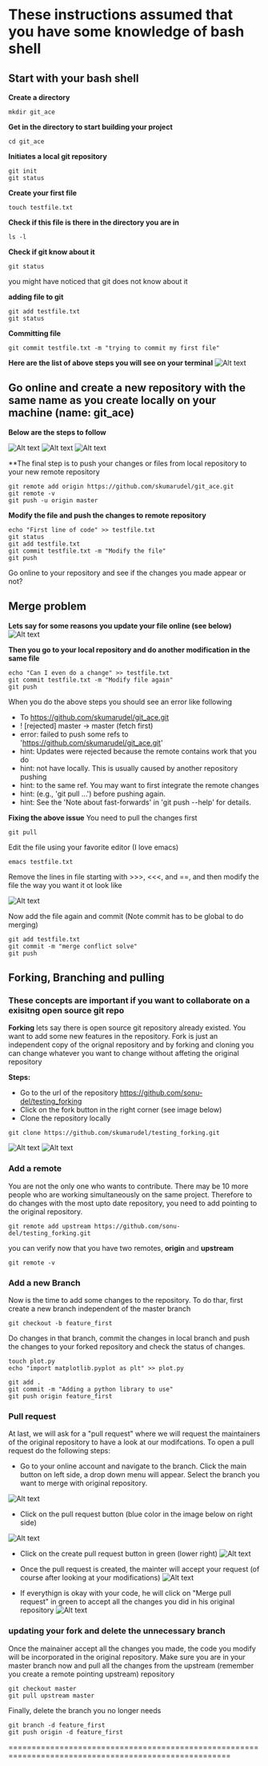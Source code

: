 # These instructions assumed that you have some knowledge of bash shell
## Start with your bash shell
**Create a directory**
```
mkdir git_ace
```
**Get in the directory to start building your project**

```
cd git_ace
```

**Initiates a local git repository**

```
git init
git status
```

**Create your first file**
```
touch testfile.txt
```
**Check if this file is there in the directory you are in**

```
ls -l
```
**Check if git know about it**

```
git status
```
you might have noticed that git does not know about it

**adding file to git**
```
git add testfile.txt
git status
```
**Committing file**
```
git commit testfile.txt -m "trying to commit my first file"
```
**Here are the list of above steps you will see on your terminal**
![Alt text](imgs1/local_git.png)

## Go online and create a new repository with the same name as you create locally on your machine (name: git_ace)
**Below are the steps to follow**

![Alt text](imgs1/new_repository.png)
![Alt text](imgs1/create_repository.png)
![Alt text](imgs1/setup_repository.png) 

**The final step is to push your changes or files from local repository to your new remote repository
```
git remote add origin https://github.com/skumarudel/git_ace.git
git remote -v
git push -u origin master
```
**Modify the file and push the changes to remote repository**

```
echo "First line of code" >> testfile.txt
git status
git add testfile.txt
git commit testfile.txt -m "Modify the file"
git push
```
Go online to your repository and see if the changes you made appear or not?

## Merge problem
**Lets say for some reasons you update your file online (see below)**
![Alt text](imgs1/modify_file_online.png)

**Then you go to your local repository and do another modification in the same file**
```
echo "Can I even do a change" >> testfile.txt 
git commit testfile.txt -m "Modify file again"
git push
```
When you do the above steps you should see an error like following
 * To https://github.com/skumarudel/git_ace.git
 * ! [rejected]        master -> master (fetch first)
 * error: failed to push some refs to 'https://github.com/skumarudel/git_ace.git'
 * hint: Updates were rejected because the remote contains work that you do
 * hint: not have locally. This is usually caused by another repository pushing
 * hint: to the same ref. You may want to first integrate the remote changes
 * hint: (e.g., 'git pull ...') before pushing again.
 * hint: See the 'Note about fast-forwards' in 'git push --help' for details. 

**Fixing the above issue**
You need to pull the changes first
```
git pull
```

Edit the file using your favorite editor (I love emacs)
```
emacs testfile.txt
```
Remove the lines in file starting with >>>, <<<, and ==, and then modify the file the way you want it ot look like

![Alt text](imgs1/emacs_modify.png) 

Now add the file again and commit (Note commit has to be global to do merging)
```
git add testfile.txt
git commit -m "merge conflict solve"
git push
```

## Forking, Branching and pulling
### These concepts are important if you want to collaborate on a exisitng open source git repo

**Forking**
lets say there is open source git repository already existed. You want to add some new features in the repository. Fork is just an independent copy of the orignal repository and by forking and cloning you can change whatever you want to change without affeting the original repository

**Steps:**

* Go to the url of the repository https://github.com/sonu-del/testing_forking
* Click on the fork button in the right corner (see image below)
* Clone the repository locally
```
git clone https://github.com/skumarudel/testing_forking.git
``` 
![Alt text](imgs1/forking.png) 
![Alt text](imgs1/cloning.png) 

### Add a remote
You are not the only one who wants to contribute. There may be 10 more people who are working simultaneously on the same project. Therefore to do changes with the most upto date repository, you need to add pointing to the original repository.

```
git remote add upstream https://github.com/sonu-del/testing_forking.git
```

you can verify now that you have two remotes, **origin** and **upstream**

```
git remote -v
``` 

### Add a new Branch
Now is the time to add some changes to the repository. To do thar, first create a new branch independent of the master branch

```
git checkout -b feature_first
```

Do changes in that branch, commit the changes in local branch and push the changes to your forked repository and check the status of changes.

```
touch plot.py
echo "import matplotlib.pyplot as plt" >> plot.py

git add .
git commit -m "Adding a python library to use"
git push origin feature_first
```

### Pull request
At last, we will ask for a "pull request" where we will request the maintainers of the original repository to have a look at our modifcations. To open a pull request do the following steps:
* Go to your online account and navigate to the branch. Click the main button on left side, a drop down menu will appear. Select the branch you want to merge with original repository.  

![Alt text](imgs1/gotobranch.png) 

* Click on the pull request button (blue color in the image below on right side)

![Alt text](imgs1/pullrequest.png) 

* Click on the create pull request button in green (lower right)
![Alt text](imgs1/createpullrequest.png) 


* Once the pull request is created, the mainter will accept your request (of course after looking at your modifications)
![Alt text](imgs1/pullrequest_maintainer.png) 

* If everythign is okay with your code, he will click on "Merge pull request" in green to accept all the changes you did in his original repository
![Alt text](imgs1/acceptrequest.png) 

### updating your fork and delete the unnecessary branch
Once the mainainer accept all the changes you made, the code you modify will be incorporated in the original repository. Make sure you are in your master branch now and pull all the changes from the upstream (remember you create a remote pointing upstream) repository

```
git checkout master
git pull upstream master
```
Finally, delete the branch you no longer needs

```
git branch -d feature_first
git push origin -d feature_first
```

======================================================================================================